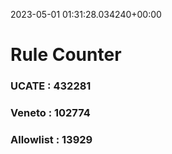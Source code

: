 2023-05-01 01:31:28.034240+00:00
# Rule Counter 
 ### UCATE : 432281

 ### Veneto : 102774

 ### Allowlist : 13929